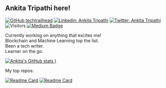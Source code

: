 ## Ankita Tripathi here!

[![GitHub techtrailhead](https://img.shields.io/github/followers/techtrailhead?label=follow&style=social)](https://github.com/techtrailhead)
[![Linkedin: Ankita Tripathi](https://img.shields.io/badge/-Ankita%20Tripathi-blue?style=flat-square&logo=Linkedin&logoColor=white&link=https://www.linkedin.com/in/writer-tripathi/)](https://www.linkedin.com/in/writer-tripathi/)
[![Twitter: Ankita Tripathi](https://img.shields.io/twitter/follow/ankitatr_?style=social)](https://twitter.com/ankitatr_)
![Visitors](https://visitor-badge.glitch.me/badge?page_id=ankitatripathi&left_color=gray&right_color=blue)
[![Medium Badge](https://img.shields.io/badge/-@Ankita%20Tripathi-black?style=flat-square&labelColor=000000&logo=Medium&link=https://medium.com/@ankitatripathi.2312)](https://medium.com/@ankitatripathi.2312)
  
Currently working on anything that excites me! <br>
Blockchain and Machine Learning top the list. <br>
Been a tech writer. <br>
Learner on the go. <br>


[![Ankita's GitHub stats](https://github-readme-stats.vercel.app/api?username=techtrailhead&show_icons=true&theme=dracula)
)](https://github.com/techtrailhead/github-readme-stats)

My top repos: 

[![Readme Card](https://github-readme-stats.vercel.app/api/pin/?username=techtrailhead&repo=devlibrary)](https://github.com/techtrailhead/devlibrary)
[![Readme Card](https://github-readme-stats.vercel.app/api/pin/?username=techtrailhead&repo=metanorma)](https://github.com/techtrailhead/metanorma)


<!--

Here are some ideas to get you started:

- 🔭 I’m currently working on ...
- 🌱 I’m currently learning ...
- 👯 I’m looking to collaborate on ...
- 🤔 I’m looking for help with ...
- 💬 Ask me about ...
- 📫 How to reach me: ...
- 😄 Pronouns: ...
- ⚡ Fun fact: ...
-->

